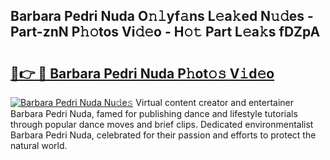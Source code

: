 ## Barbara Pedri Nuda O𝚗𝚕yf𝚊ns L𝚎a𝚔ed N𝚞𝚍es - Part-znN P𝚑𝚘tos Vi𝚍𝚎o - H𝚘𝚝 Part L𝚎a𝚔s fDZpA

# <h2><a href="http://kfddq2.oniu.top/?m=Barbara+Pedri+Nuda">🔗👉 🔴 Barbara Pedri Nuda P𝚑ot𝚘𝚜 V𝚒d𝚎o</a></h2>

[![Barbara Pedri Nuda Nu𝚍e𝚜](https://i.imgur.com/0qMVB7G.gif)](http://kfddq2.oniu.top/?m=Barbara+Pedri+Nuda)
Virtual content creator and entertainer Barbara Pedri Nuda, famed for publishing dance and lifestyle tutorials through popular dance moves and brief clips. Dedicated environmentalist Barbara Pedri Nuda, celebrated for their passion and efforts to protect the natural world.  
